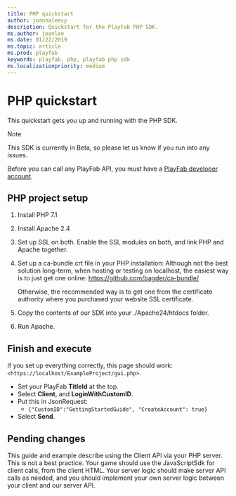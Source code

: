 ```yaml
---
title: PHP quickstart
author: joannaleecy
description: Quickstart for the PlayFab PHP SDK.
ms.author: joanlee
ms.date: 01/22/2019
ms.topic: article
ms.prod: playfab
keywords: playfab, php, playfab php sdk
ms.localizationpriority: medium
---
```


# PHP quickstart

This quickstart gets you up and running with the PHP SDK.

> [!Note]
> This SDK is currently in Beta, so please let us know if you run into any issues.

Before you can call any PlayFab API, you must have a [PlayFab developer account](https://developer.playfab.com/en-us/sign-up). 

## PHP project setup

1. Install PHP 7.1

2. Install Apache 2.4

3. Set up SSL on both. Enable the SSL modules on both, and link PHP and Apache together.

4. Set up a ca-bundle.crt file in your PHP installation:  Although not the best solution long-term, when hosting or testing on localhost, the easiest way is to just get one online: https://github.com/bagder/ca-bundle/

    Otherwise, the recommended way is to get one from the certificate authority where you purchased your website SSL certificate.

5. Copy the contents of our SDK into your ./Apache24/htdocs folder.

6. Run Apache.

## Finish and execute

If you set up everything correctly, this page should work: `<https://localhost/ExampleProject/gui.php>`.

* Set your PlayFab **TitleId** at the top.
* Select **Client**, and **LoginWithCustomID**.
* Put this in JsonRequest:
  * `{"CustomID":"GettingStartedGuide", "CreateAccount": true}`
* Select **Send**.

## Pending changes

This guide and example describe using the Client API via your PHP server. This is not a best practice. Your game should use the JavaScriptSdk for client calls, from the client HTML. Your server logic should make server API calls as needed, and you should implement your own server logic between your client and our server API.
